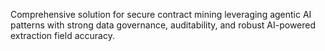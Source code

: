 
Comprehensive solution for secure contract mining leveraging agentic AI patterns with strong data governance, auditability, and robust AI-powered extraction field accuracy.

